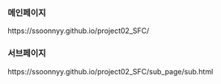<h3>메인페이지</h3>
https://ssoonnyy.github.io/project02_SFC/

<h3>서브페이지</h3>
https://ssoonnyy.github.io/project02_SFC/sub_page/sub.html

